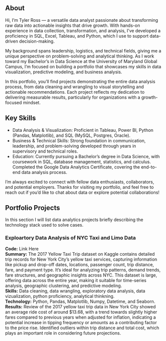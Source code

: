 ## About
Hi, I’m Tyler Ross — a versatile data analyst passionate about transforming raw data into actionable insights that drive growth. With hands-on experience in data collection, transformation, and analysis, I’ve developed a proficiency in SQL, Excel, Tableau, and Python, which I use to support data-driven decision-making.

My background spans leadership, logistics, and technical fields, giving me a unique perspective on problem-solving and analytical thinking. As I work toward my Bachelor’s in Data Science at the University of Maryland Global Campus, I’m focused on building a portfolio that showcases my skills in data visualization, predictive modeling, and business analysis.

In this portfolio, you’ll find projects demonstrating the entire data analysis process, from data cleaning and wrangling to visual storytelling and actionable recommendations. Each project reflects my dedication to delivering measurable results, particularly for organizations with a growth-focused mindset.

## Key Skills
- Data Analysis & Visualization: Proficient in Tableau, Power BI, Python (Pandas, Matplotlib), and SQL (MySQL, Postgres, Oracle).
- Business & Technical Skills: Strong foundation in communication, leadership, and problem-solving developed through years in supervisory and technical roles.
- Education: Currently pursuing a Bachelor’s degree in Data Science, with coursework in SQL, database management, statistics, and calculus. Completed the Google Data Analytics Certificate, covering the end-to-end data analysis process.

I’m always excited to connect with fellow data enthusiasts, collaborators, and potential employers. Thanks for visiting my portfolio, and feel free to reach out if you’d like to chat about data or explore potential collaborations!

## Portfolio Projects
In this section I will list data analytics projects briefly describing the technology stack used to solve cases.

### Exploartory Data Analysis of NYC Taxi and Limo Data
**Code:** Link Here<br />
**Summary:** The 2017 Yellow Taxi Trip dataset on Kaggle contains detailed trip records for New York City’s yellow taxi services, capturing information like pickup and drop-off dates, locations, passenger count, trip distance, fare, and payment type. It’s ideal for analyzing trip patterns, demand trends, fare structures, and geographic insights across NYC. This dataset is large, offering data across the entire year, making it suitable for time-series analysis, geographic clustering, and predictive modeling.<br />
**Skills:** Data cleaning, data wrangling, exploratory data analysis, data vizualization, python proficiency, analytical thinkning.<br />
**Technology:** Python, Pandas, Matplotlib, Numpy, Datetime, and Seaborn.<br />
**Results:** Review of the 2017 yellow taxi trip data in New York City showed an average ride cost of around $13.68, with a trend towards slightly higher fares compared to previous years when adjusted for inflation, indicating a potential increase in tipping frequency or amounts as a contributing factor to the price rise. Identified outliers within trip distance and total cost, which plays an important role in considering future projections.
